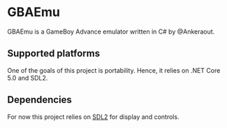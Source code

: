 # GBAEmu
GBAEmu is a GameBoy Advance emulator written in C# by @Ankeraout.

## Supported platforms
One of the goals of this project is portability.
Hence, it relies on .NET Core 5.0 and SDL2.

## Dependencies
For now this project relies on [SDL2](https://www.libsdl.org/) for display and controls.
